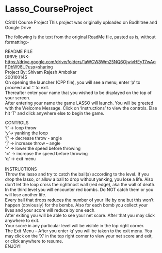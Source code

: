 # Lasso_CourseProject
CS101 Course Project
This project was originally uploaded on Bodhitree and Google Drive

The following is the text from the original ReadMe file, pasted as is, without formatting:-


README FILE <br />
DRIVE LINK:  https://drive.google.com/drive/folders/1aWCW8Wm25NQ6OjwivHEyT7wAqFDbW98U?usp=sharing <br />
Project By: Shivam Rajesh Ambokar <br />
	      200100145 <br />
On opening the launcher (CPP file), you will see a menu, enter ‘p’ to proceed and ‘.’ to exit. <br />
Thereafter enter your name that you wished to be displayed on the top of your screen. <br />
After entering your name the game LASSO will launch. You will be greeted with the Welcome Message. Click on ‘Instructions’ to view the controls. Else hit ‘T’ and click anywhere else to begin the game. <br />

CONTROLS <br />
‘t’ ->  loop throw <br />
‘y’->  yanking the loop <br />
‘\[‘ ->  decrease throw - angle <br />
‘\]’ ->  increase  throw – angle <br />
‘-‘ ->  lower the speed before throwing <br />
‘=’ -> increase the speed before throwing <br />
‘q’ -> exit menu <br />
<br />
INSTRUCTIONS <br />
Throw the lasso and try to catch the ball(s) according to the level. If you drop the lasso, or allow a ball to drop without yanking, you lose a life. Also don’t let the loop cross the rightmost wall (red edge), aka the wall of death. <br />
In the third level you will encounter red bombs. Do NOT catch them or you will lose another life.  <br />
Every ball that drops reduces the number of your life by one but this won’t happen (obviously) for the bombs. Also for each bomb you collect your lives and your score will reduce by one each. <br />
After exiting you will be able to see your net score. After that you may click anywhere to exit. <br />
Your score in any particular level will be visible in the top right corner. <br />
The Exit Menu – After you enter ‘q’ you will be taken to the exit menu. You may click on the ‘X’ in the top right corner to view your net score and exit, or click anywhere to resume. <br />
ENJOY! <br />

